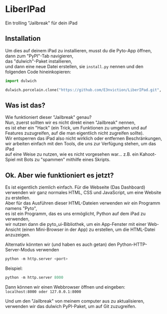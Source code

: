 # LiberIPad
Ein trolling "Jailbreak" für dein iPad

## Installation
Um dies auf deinem iPad zu installieren, musst du die Pyto-App öffnen,  
dann zum "PyPI"-Tab navigieren,  
das "dulwich"-Paket installieren,  
und dann eine neue Datei erstellen, sie `install.py` nennen und den folgenden Code hineinkopieren:  
```python
import dulwich

dulwich.porcelain.clone("https://github.com/E3nviction/LiberIPad.git", "LIB")
```


## Was ist das?
Wie funktioniert dieser "Jailbreak" genau?  
Nun, zuerst sollten wir es nicht direkt einen "Jailbreak" nennen,  
es ist eher ein "Hack" (ein Trick, um Funktionen zu umgehen und auf Features zuzugreifen, auf die man eigentlich nicht zugreifen sollte).  
Wir entsperren das iPad also nicht wirklich oder entfernen Beschränkungen,  
wir arbeiten einfach mit den Tools, die uns zur Verfügung stehen, um das iPad  
auf eine Weise zu nutzen, wie es nicht vorgesehen war... z.B. ein Kahoot-Spiel mit Bots zu "spammen" mithilfe eines Skripts.

## Ok. Aber wie funktioniert es jetzt?
Es ist eigentlich ziemlich einfach. Für die Webseite (Das Dashboard) verwenden wir ganz normales HTML, CSS und JavaScript, um eine Website zu erstellen.  
Aber für das Ausführen dieser HTML-Dateien verwenden wir ein Programm namens "Pyto",  
es ist ein Programm, das es uns ermöglicht, Python auf dem iPad zu verwenden,  
wir nutzen dann die pyto_ui-Bibliothek, um ein App-Fenster mit einer Web-Ansicht (einen Mini-Browser in der App) zu erstellen, um die HTML-Datei anzuzeigen.

Alternativ könnten wir (und haben es auch getan) den Python-HTTP-Server-Modus verwenden  
``` python
python -m http.server <port>
```

Beispiel:
``` python
python -m http.server 8000
```

Dann können wir einen Webbrowser öffnen und eingeben:  
`localhost:8000 oder 127.0.0.1:8000`

Und um den "Jailbreak" von meinem computer aus zu aktualisieren, verwenden wir das dulwich PyPI-Paket, um auf Git zuzugreifen.